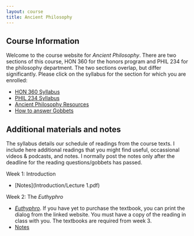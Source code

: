 ```yaml
---
layout: course
title: Ancient Philosophy
---
```





## Course Information

Welcome to the course website for *Ancient Philosophy*.  There are two sections of this course, HON 360 for the honors program and PHIL 234 for the philosophy department. The two sections overlap, but differ significantly. Please click on the syllabus for the section for which you are enrolled: 

+ [HON 360 Syllabus](Syllabus.pdf)
+ [PHIL 234 Syllabus](SyllabusM.pdf)
+ [Ancient Philosophy Resources](resources)
+ [How to answer Gobbets](Guide.pdf)



## Additional materials and notes

The syllabus details our schedule of readings from the course texts. I include here additional readings that you might find useful, occassional videos & podcasts, and notes. I normally post the notes only after the deadline for the reading questions/gobbets has passed. 

Week 1: Introduction
+ [Notes](Introduction/Lecture 1.pdf)

Week 2: The *Euthyphro*
+ [*Euthyphro*](http://classics.mit.edu/Plato/euthyfro.html). If you have yet to purchase the textbook, you can print the dialog from the linked website. You must have a copy of the reading in class with you. The textbooks are required from week 3.
+ [Notes](Notes/Euthyphro/Lecture4.pdf)






